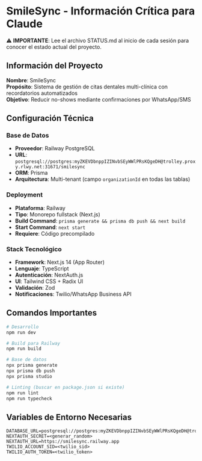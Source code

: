 # SmileSync - Información Crítica para Claude

⚠️ **IMPORTANTE**: Lee el archivo STATUS.md al inicio de cada sesión para conocer el estado actual del proyecto.

## Información del Proyecto

**Nombre**: SmileSync  
**Propósito**: Sistema de gestión de citas dentales multi-clínica con recordatorios automatizados  
**Objetivo**: Reducir no-shows mediante confirmaciones por WhatsApp/SMS  

## Configuración Técnica

### Base de Datos
- **Proveedor**: Railway PostgreSQL
- **URL**: `postgresql://postgres:myZKEVDbnppIZINvbSEyWWlPRsKQgeDH@trolley.proxy.rlwy.net:31671/smilesync`
- **ORM**: Prisma
- **Arquitectura**: Multi-tenant (campo `organizationId` en todas las tablas)

### Deployment
- **Plataforma**: Railway
- **Tipo**: Monorepo fullstack (Next.js)
- **Build Command**: `prisma generate && prisma db push && next build`
- **Start Command**: `next start`
- **Requiere**: Código precompilado

### Stack Tecnológico
- **Framework**: Next.js 14 (App Router)
- **Lenguaje**: TypeScript
- **Autenticación**: NextAuth.js
- **UI**: Tailwind CSS + Radix UI
- **Validación**: Zod
- **Notificaciones**: Twilio/WhatsApp Business API

## Comandos Importantes

```bash
# Desarrollo
npm run dev

# Build para Railway
npm run build

# Base de datos
npx prisma generate
npx prisma db push
npx prisma studio

# Linting (buscar en package.json si existe)
npm run lint
npm run typecheck
```

## Variables de Entorno Necesarias
```
DATABASE_URL=postgresql://postgres:myZKEVDbnppIZINvbSEyWWlPRsKQgeDH@trolley.proxy.rlwy.net:31671/smilesync
NEXTAUTH_SECRET=<generar_random>
NEXTAUTH_URL=https://smilesync.railway.app
TWILIO_ACCOUNT_SID=<twilio_sid>
TWILIO_AUTH_TOKEN=<twilio_token>
```